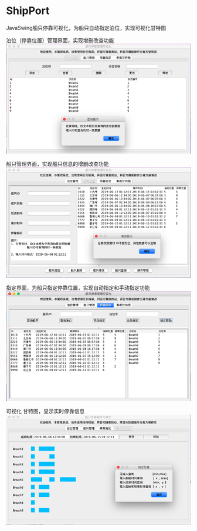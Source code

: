 # ShipPort
JavaSwing船只停靠可视化，为船只自动指定泊位，实现可视化甘特图

泊位（停靠位置）管理界面，实现增删改查功能
![image](https://github.com/Wo-com/images/blob/master/portship/c1.png)

船只管理界面，实现船只信息的增删改查功能
![image](https://github.com/Wo-com/images/blob/master/portship/c2.png)

指定界面，为船只指定停靠位置，实现自动指定和手动指定功能
![image](https://github.com/Wo-com/images/blob/master/portship/c3.png)

可视化 甘特图，显示实时停靠信息
![image](https://github.com/Wo-com/images/blob/master/portship/c4.png)

